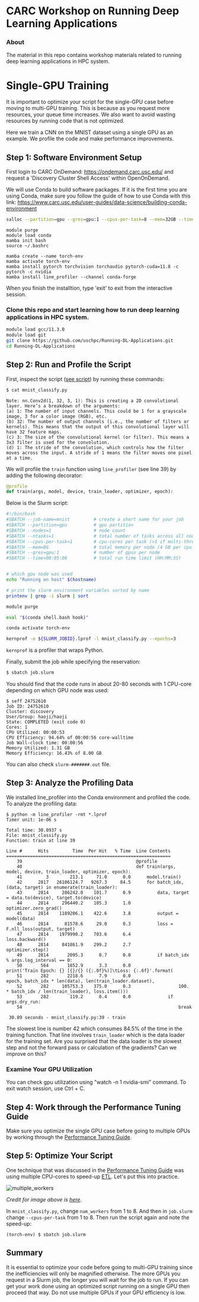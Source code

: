 # CARC Workshop on Running Deep Learning Applications

### About
The material in this repo contains workshop materials related to running deep learning applications in HPC system. 

# Single-GPU Training

It is important to optimize your script for the single-GPU case before moving to multi-GPU training. This is because as you request more resources, your queue time increases. We also want to avoid wasting resources by running code that is not optimized.

Here we train a CNN on the MNIST dataset using a single GPU as an example. We profile the code and make performance improvements.

## Step 1: Software Environment Setup

First login to CARC OnDemand: https://ondemand.carc.usc.edu/ and request a 'Discovery Cluster Shell Access' within OpenOnDemand. 

We will use Conda to build software packages. If it is the first time you are using Conda, make sure you follow the guide of how to use Conda with this link: https://www.carc.usc.edu/user-guides/data-science/building-conda-environment
```bash
salloc --partition=gpu --gres=gpu:1 --cpus-per-task=8 --mem=32GB --time=1:00:00   #Request an interative session to install packages within Conda environment.
```
```
module purge
module load conda
mamba init bash
source ~/.bashrc
```
```
mamba create --name torch-env
mamba activate torch-env
mamba install pytorch torchvision torchaudio pytorch-cuda=11.8 -c pytorch -c nvidia
mamba install line_profiler --channel conda-forge   
```
When you finish the installtion, type 'exit' to exit from the interactive session. 

### Clone this repo and start learning how to run deep learning applications in HPC system. 
```bash
module load gcc/11.3.0
module load git
git clone https://github.com/uschpc/Running-DL-Applications.git
cd Running-DL-Applications
```


## Step 2: Run and Profile the Script

First, inspect the script ([see script](mnist_classify.py)) by running these commands:

```bash
$ cat mnist_classify.py
```

```
Note: nn.Conv2d(1, 32, 3, 1): This is creating a 2D convolutional layer. Here’s a breakdown of the arguments:
(a) 1: The number of input channels. This could be 1 for a grayscale image, 3 for a color image (RGB), etc.
(b) 32: The number of output channels (i.e., the number of filters or kernels). This means that the output of this convolutional layer will have 32 feature maps.
(c) 3: The size of the convolutional kernel (or filter). This means a 3x3 filter is used for the convolution.
(d) 1: The stride of the convolution, which controls how the filter moves across the input. A stride of 1 means the filter moves one pixel at a time.
```

We will profile the `train` function using `line_profiler` (see line 39) by adding the following decorator:

```python
@profile
def train(args, model, device, train_loader, optimizer, epoch):
```

Below is the Slurm script:

```bash
#!/bin/bash
#SBATCH --job-name=mnist         # create a short name for your job
#SBATCH --partition=gpu          # gpu partition
#SBATCH --nodes=1                # node count
#SBATCH --ntasks=1               # total number of tasks across all nodes
#SBATCH --cpus-per-task=1        # cpu-cores per task (>1 if multi-threaded tasks)
#SBATCH --mem=8G                 # total memory per node (4 GB per cpu-core is default)
#SBATCH --gres=gpu:1             # number of gpus per node
#SBATCH --time=00:05:00          # total run time limit (HH:MM:SS)


# which gpu node was used
echo "Running on host" $(hostname)

# print the slurm environment variables sorted by name
printenv | grep -i slurm | sort

module purge

eval "$(conda shell.bash hook)"

conda activate torch-env

kernprof -o ${SLURM_JOBID}.lprof -l mnist_classify.py --epochs=3
```

`kernprof` is a profiler that wraps Python. 

Finally, submit the job while specifying the reservation:

```bash
$ sbatch job.slurm
```

You should find that the code runs in about 20-80 seconds with 1 CPU-core depending on which GPU node was used:

```
$ seff 24752610
Job ID: 24752610
Cluster: discovery
User/Group: haoji/haoji
State: COMPLETED (exit code 0)
Cores: 1
CPU Utilized: 00:00:53
CPU Efficiency: 94.64% of 00:00:56 core-walltime
Job Wall-clock time: 00:00:56
Memory Utilized: 1.31 GB
Memory Efficiency: 16.43% of 8.00 GB
```

You can also check `slurm-#######.out` file.


## Step 3: Analyze the Profiling Data

We installed line_profiler into the Conda environment and profiled the code. To analyze the profiling data:

```
$ python -m line_profiler -rmt *.lprof 
Timer unit: 1e-06 s

Total time: 30.8937 s
File: mnist_classify.py
Function: train at line 39

Line #      Hits         Time  Per Hit   % Time  Line Contents
==============================================================
    39                                           @profile
    40                                           def train(args, model, device, train_loader, optimizer, epoch):
    41         3        213.1     71.0      0.0      model.train()
    42      2817   26106124.7   9267.3     84.5      for batch_idx, (data, target) in enumerate(train_loader):
    43      2814     286242.0    101.7      0.9          data, target = data.to(device), target.to(device)
    44      2814     296440.2    105.3      1.0          optimizer.zero_grad()
    45      2814    1189206.1    422.6      3.8          output = model(data)
    46      2814      81578.6     29.0      0.3          loss = F.nll_loss(output, target)
    47      2814    1979990.2    703.6      6.4          loss.backward()
    48      2814     841861.9    299.2      2.7          optimizer.step()
    49      2814       2095.3      0.7      0.0          if batch_idx % args.log_interval == 0:
    50       564       1852.9      3.3      0.0              print('Train Epoch: {} [{}/{} ({:.0f}%)]\tLoss: {:.6f}'.format(
    51       282       2218.6      7.9      0.0                  epoch, batch_idx * len(data), len(train_loader.dataset),
    52       282     105753.3    375.0      0.3                  100. * batch_idx / len(train_loader), loss.item()))
    53       282        119.2      0.4      0.0              if args.dry_run:
    54                                                           break

 30.89 seconds - mnist_classify.py:39 - train
```

The slowest line is number 42 which consumes 84.5% of the time in the training function. That line involves `train_loader` which is the data loader for the training set. Are you surprised that the data loader is the slowest step and not the forward pass or calculation of the gradients? Can we improve on this?

### Examine Your GPU Utilization

You can check gpu utilization using "watch -n 1 nvidia-smi" command. To exit watch session, use Ctrl + C. 

## Step 4: Work through the Performance Tuning Guide

Make sure you optimize the single GPU case before going to multiple GPUs by working through the [Performance Tuning Guide](https://pytorch.org/tutorials/recipes/recipes/tuning_guide.html).

## Step 5: Optimize Your Script

One technique that was discussed in the [Performance Tuning Guide](https://pytorch.org/tutorials/recipes/recipes/tuning_guide.html) was using multiple CPU-cores to speed-up [ETL](https://en.wikipedia.org/wiki/Extract,_transform,_load). Let's put this into practice.

![multiple_workers](https://www.telesens.co/wp-content/uploads/2019/04/img_5ca4eff975d80.png)

*Credit for image above is [here](https://www.telesens.co/2019/04/04/distributed-data-parallel-training-using-pytorch-on-aws/).*

In `mnist_classify.py`, change `num_workers` from 1 to 8. And then in `job.slurm` change `--cpus-per-task` from 1 to 8. Then run the script again and note the speed-up:

```
(torch-env) $ sbatch job.slurm
```


## Summary

It is essential to optimize your code before going to multi-GPU training since the inefficiencies will only be magnified otherwise. The more GPUs you request in a Slurm job, the longer you will wait for the job to run. If you can get your work done using an optimized script running on a single GPU then proceed that way. Do not use multiple GPUs if your GPU efficiency is low. 



